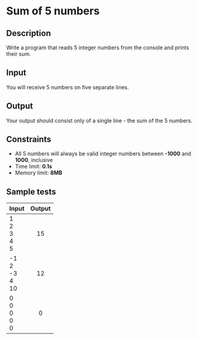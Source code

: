 # Sum of 5 numbers

## Description
Write a program that reads 5 integer numbers from the console and prints their sum.

## Input
You will receive 5 numbers on five separate lines.

## Output
Your output should consist only of a single line - the sum of the 5 numbers.

## Constraints
- All 5 numbers will always be valid integer numbers between **-1000** and **1000**, inclusive
- Time limit: **0.1s**
- Memory limit: **8MB**

## Sample tests

|               Input             |     Output       |
|---------------------------------|:----------------:|
|1<br/>2<br/>3<br/>4<br/>5        |15                |
|-1<br/>2<br/>-3<br/>4<br/>10     |12                |
|0<br/>0<br/>0<br/>0<br/>0        |0                 |
